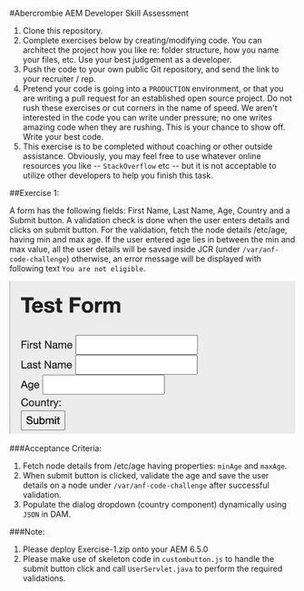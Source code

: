 #Abercrombie AEM Developer Skill Assessment
1. Clone this repository.
2. Complete exercises below by creating/modifying code. You can architect the project how you like re: folder structure, how you name your files, etc. Use your best judgement as a developer.
3. Push the code to your own public Git repository, and send the link to your recruiter / rep.
4. Pretend your code is going into a `PRODUCTION` environment, or that you are writing a pull request for an established open source project. Do not rush these exercises or cut corners in the name of speed. We aren't interested in the code you can write under pressure; no one writes amazing code when they are rushing. This is your chance to show off. Write your best code.
5. This exercise is to be completed without coaching or other outside assistance. Obviously, you may feel free to use whatever online resources you like -- `StackOverflow` etc -- but it is not acceptable to utilize other developers to help you finish this task.

##Exercise 1:

A form has the following fields: First Name, Last Name, Age, Country and a Submit button. A validation check is done when the user enters details and clicks on submit button. For the validation, fetch the node details /etc/age, having min and max age. If the user entered age lies in between the min and max value, all the user details will be saved inside JCR (under `/var/anf-code-challenge`) otherwise, an error message will be displayed with following text `You are not eligible`.

![](images/Exercise-1.png)

###Acceptance Criteria:
1. Fetch node details from /etc/age having properties: `minAge` and `maxAge`.
2. When submit button is clicked, validate the age and save the user details on a node under `/var/anf-code-challenge` after successful validation.
3. Populate the dialog dropdown (country component) dynamically using `JSON` in DAM.

###Note: 
1. Please deploy Exercise-1.zip onto your AEM 6.5.0
2. Please make use of skeleton code in `custombutton.js` to handle the submit button click and call `UserServlet.java` to perform the required validations.
